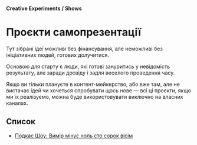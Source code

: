 #### Creative Experiments / Shows

# Проєкти самопрезентації

Тут зібрані ідеї можливі без фінансування, але неможливі без ініціативних людей, готових долучитися.

Основою для старту є люди, які готові зануритись у невідомість результату, але заради досвіду і задля веселого проведення часу.

Якщо ви тільки плануєте в контент-мейкерство, або вже там, але не вистачає ідей чи хочеться спробувати щось нове — всі ці проєкти, якщо ми їх реалізуємо, можна буде використовувати виключно на власних каналах.

## Список

- [Подкас Шоу: Вимір мінус ноль сто сорок вісім](/podcast-show)